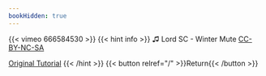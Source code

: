 ```yaml
---
bookHidden: true
---
```


{{< vimeo 666584530 >}}
{{< hint info >}}
♫ Lord SC - Winter Mute [CC-BY-NC-SA](https://freemusicarchive.org/music/Lord_SC/Fragment_EP/Lord_SC_-_Fragment_EP_-_03_Winter_Mute)

[Original Tutorial](https://youtu.be/0SECAX4KklA)
{{< /hint >}}
{{< button relref="/" >}}Return{{< /button >}}
